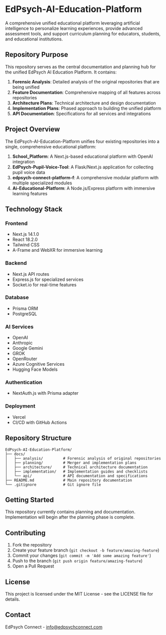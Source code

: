 # EdPsych-AI-Education-Platform

A comprehensive unified educational platform leveraging artificial intelligence to personalize learning experiences, provide advanced assessment tools, and support curriculum planning for educators, students, and educational institutions.

## Repository Purpose

This repository serves as the central documentation and planning hub for the unified EdPsych AI Education Platform. It contains:

1. **Forensic Analysis**: Detailed analysis of the original repositories that are being unified
2. **Feature Documentation**: Comprehensive mapping of all features across repositories
3. **Architecture Plans**: Technical architecture and design documentation
4. **Implementation Plans**: Phased approach to building the unified platform
5. **API Documentation**: Specifications for all services and integrations

## Project Overview

The EdPsych-AI-Education-Platform unifies four existing repositories into a single, comprehensive educational platform:

1. **School_Platform**: A Next.js-based educational platform with OpenAI integration
2. **EdPsych-Pupil-Voice-Tool**: A Flask/Next.js application for collecting pupil voice data
3. **edpsych-connect-platform-f**: A comprehensive modular platform with multiple specialized modules
4. **Ai-Educational-Platform**: A Node.js/Express platform with immersive learning features

## Technology Stack

### Frontend
- Next.js 14.1.0
- React 18.2.0
- Tailwind CSS
- A-Frame and WebXR for immersive learning

### Backend
- Next.js API routes
- Express.js for specialized services
- Socket.io for real-time features

### Database
- Prisma ORM
- PostgreSQL

### AI Services
- OpenAI
- Anthropic
- Google Gemini
- GROK
- OpenRouter
- Azure Cognitive Services
- Hugging Face Models

### Authentication
- NextAuth.js with Prisma adapter

### Deployment
- Vercel
- CI/CD with GitHub Actions

## Repository Structure

```
EdPsych-AI-Education-Platform/
├── docs/
│   ├── analysis/         # Forensic analysis of original repositories
│   ├── planning/         # Merger and implementation plans
│   ├── architecture/     # Technical architecture documentation
│   ├── implementation/   # Implementation guides and checklists
│   └── api/              # API documentation and specifications
├── README.md             # Main repository documentation
└── .gitignore            # Git ignore file
```

## Getting Started

This repository currently contains planning and documentation. Implementation will begin after the planning phase is complete.

## Contributing

1. Fork the repository
2. Create your feature branch (`git checkout -b feature/amazing-feature`)
3. Commit your changes (`git commit -m 'Add some amazing feature'`)
4. Push to the branch (`git push origin feature/amazing-feature`)
5. Open a Pull Request

## License

This project is licensed under the MIT License - see the LICENSE file for details.

## Contact

EdPsych Connect - info@edpsychconnect.com

